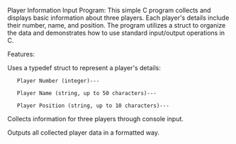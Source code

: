 Player Information Input Program: This simple C program collects and displays basic information about three players. Each player's details include their number, name, and position. The program utilizes a struct to organize the data and demonstrates how to use standard input/output operations in C.

Features:

 Uses a typedef struct to represent a player's details:
 
       Player Number (integer)---
       
       Player Name (string, up to 50 characters)---
       
       Player Position (string, up to 10 characters)---
       
Collects information for three players through console input.

Outputs all collected player data in a formatted way.
